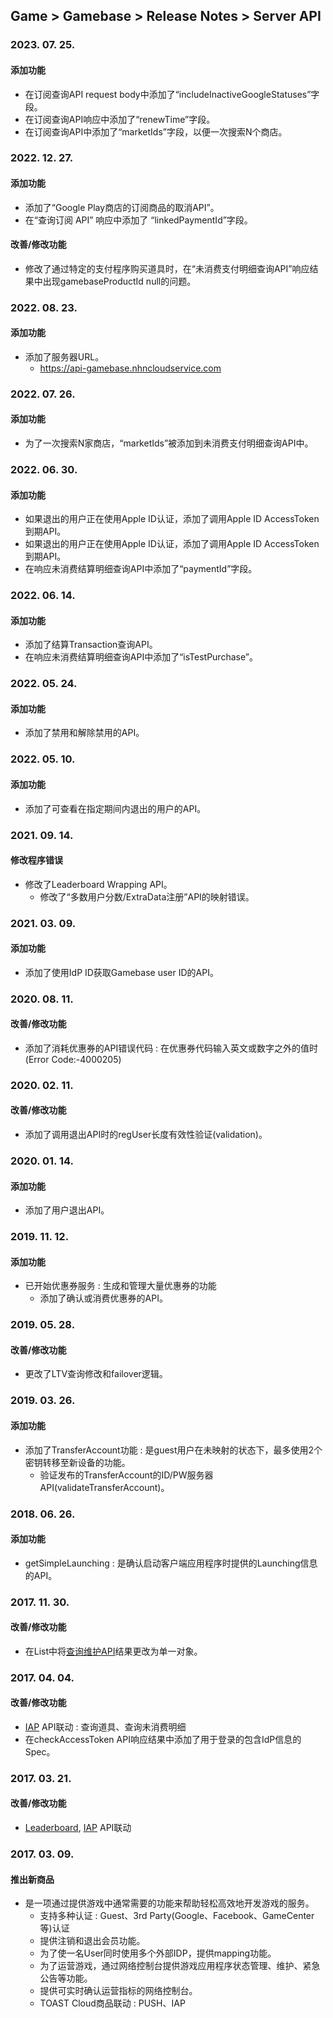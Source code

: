 ## Game > Gamebase > Release Notes > Server API

### 2023. 07. 25.

#### 添加功能
* 在订阅查询API request body中添加了“includeInactiveGoogleStatuses”字段。
* 在订阅查询API响应中添加了“renewTime”字段。
* 在订阅查询API中添加了“marketIds”字段，以便一次搜索N个商店。 

### 2022. 12. 27.

#### 添加功能

* 添加了“Google Play商店的订阅商品的取消API”。 
* 在“查询订阅 API” 响应中添加了 “linkedPaymentId”字段。

#### 改善/修改功能
* 修改了通过特定的支付程序购买道具时，在“未消费支付明细查询API”响应结果中出现gamebaseProductId null的问题。

### 2022. 08. 23.

#### 添加功能

* 添加了服务器URL。
	* https://api-gamebase.nhncloudservice.com

### 2022. 07. 26.

#### 添加功能
* 为了一次搜索N家商店，“marketIds”被添加到未消费支付明细查询API中。

### 2022. 06. 30. 

#### 添加功能
* 如果退出的用户正在使用Apple ID认证，添加了调用Apple ID AccessToken到期API。
* 如果退出的用户正在使用Apple ID认证，添加了调用Apple ID AccessToken到期API。
* 在响应未消费结算明细查询API中添加了“paymentId”字段。

### 2022. 06. 14.

#### 添加功能
* 添加了结算Transaction查询API。
* 在响应未消费结算明细查询API中添加了“isTestPurchase”。

### 2022. 05. 24.

#### 添加功能
* 添加了禁用和解除禁用的API。 
 
### 2022. 05. 10.

#### 添加功能
* 添加了可查看在指定期间内退出的用户的API。 

### 2021. 09. 14.

#### 修改程序错误  
* 修改了Leaderboard Wrapping API。
	* 修改了“多数用户分数/ExtraData注册”API的映射错误。

### 2021. 03. 09.

#### 添加功能
* 添加了使用IdP ID获取Gamebase user ID的API。

### 2020. 08. 11.

#### 改善/修改功能
* 添加了消耗优惠券的API错误代码 : 在优惠券代码输入英文或数字之外的值时(Error Code:-4000205)

### 2020. 02. 11.

#### 改善/修改功能
* 添加了调用退出API时的regUser长度有效性验证(validation)。

### 2020. 01. 14.

#### 添加功能
* 添加了用户退出API。

### 2019. 11. 12.

#### 添加功能
* 已开始优惠券服务 : 生成和管理大量优惠券的功能
	* 添加了确认或消费优惠券的API。

### 2019. 05. 28.

#### 改善/修改功能
* 更改了LTV查询修改和failover逻辑。

### 2019. 03. 26.

#### 添加功能
* 添加了TransferAccount功能 : 是guest用户在未映射的状态下，最多使用2个密钥转移至新设备的功能。
	* 验证发布的TransferAccount的ID/PW服务器API(validateTransferAccount)。

### 2018. 06. 26.

#### 添加功能
* getSimpleLaunching : 是确认启动客户端应用程序时提供的Launching信息的API。

### 2017. 11. 30.

#### 改善/修改功能
* 在List中将[查询维护API](./api-guide/#check-under-maintenance)结果更改为单一对象。

### 2017. 04. 04.

#### 改善/修改功能
* [IAP](./api-guide/#purchaseiap) API联动 : 查询道具、查询未消费明细
* 在checkAccessToken API响应结果中添加了用于登录的包含IdP信息的Spec。

### 2017. 03. 21.

#### 改善/修改功能
* [Leaderboard](./api-guide/#leaderboard), [IAP](./api-guide/#purchaseiap) API联动

### 2017. 03. 09.

#### 推出新商品
* 是一项通过提供游戏中通常需要的功能来帮助轻松高效地开发游戏的服务。
	* 支持多种认证 : Guest、3rd Party(Google、Facebook、GameCenter等)认证
	* 提供注销和退出会员功能。
	* 为了使一名User同时使用多个外部IDP，提供mapping功能。
	* 为了运营游戏，通过网络控制台提供游戏应用程序状态管理、维护、紧急公告等功能。
	* 提供可实时确认运营指标的网络控制台。
	* TOAST Cloud商品联动 : PUSH、IAP
